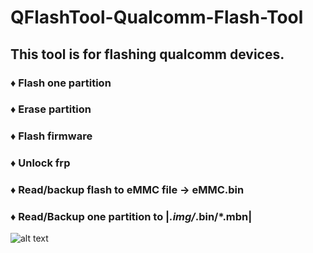 # QFlashTool-Qualcomm-Flash-Tool
## This tool is for flashing qualcomm devices.
### ♦ Flash one partition
### ♦ Erase partition
### ♦ Flash firmware
### ♦ Unlock frp
### ♦ Read/backup flash to eMMC file -> eMMC.bin
### ♦ Read/Backup one partition to |*.img/*.bin/*.mbn|












![alt text](https://github.com/werasik2aa/QFlashTool-Qualcomm-Flash-Tool/blob/main/img/1.png?raw=true)
